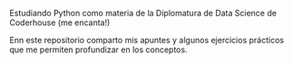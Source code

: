 Estudiando Python como materia de la Diplomatura de Data Science de Coderhouse
(me encanta!)

Enn este repositorio comparto mis apuntes y algunos ejercicios prácticos que me permiten profundizar en los conceptos. 
